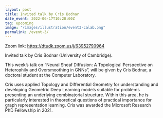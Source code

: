 ```yaml
---
layout: post
title: Invited talk by Cris Bodnar
date_event: 2022-06-17T10:20:00Z
tag: upcoming
image: "/images/illustration/event3-calab.png"
permalink: /event-3/
---
```


Zoom link: https://dtudk.zoom.us/j/63952790964

Invited talk by Cris Bodnar (University of Cambridge).

This week’s talk on “Neural Sheaf Diffusion: A Topological Perspective on Heterophily and Oversmoothing in GNNs”, will be given by Cris Bodnar, a doctoral student at the Computer Laboratory.

Cris uses applied Topology and Differential Geometry for understanding and developing Geometric Deep Learning models suitable for problems presenting an underlying combinatorial structure. Within this area, he is particularly interested in theoretical questions of practical importance for graph representation learning. Cris was awarded the Microsoft Research PhD Fellowship in 2021.